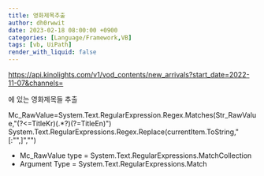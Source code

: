 ```yaml
---
title: 영화제목추출
author: dh0rwwit
date: 2023-02-18 08:00:00 +0900
categories: [Language/Framework,VB]
tags: [vb, UiPath]
render_with_liquid: false
---
```



https://api.kinolights.com/v1/vod_contents/new_arrivals?start_date=2022-11-07&channels= 

에 있는 영화제목들 추출


Mc_RawValue=System.Text.RegularExpression.Regex.Matches(Str_RawValue,"(?<=TitleKr)(.*?)(?=TitleEn)")
System.Text.RegularExpressions.Regex.Replace(currentItem.ToString,"[:"",]","")

- Mc_RawValue type = System.Text.RegularExpressions.MatchCollection
- Argument Type = System.Text.RegularExpressions.Match

